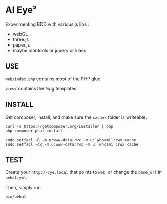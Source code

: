 AI Eye²
=======

Experimenting BDD with various js libs :
  - webGL
  - three.js
  - paper.js
  - maybe mootools or jquery or klass


## USE

`web/index.php` contains most of the PHP glue

`view/` contains the twig templates

## INSTALL

Get composer, install, and make sure the `cache/` folder is writeable.

    curl -s https://getcomposer.org/installer | php
    php composer.phar install

    sudo setfacl -R -m u:www-data:rwx -m u:`whoami`:rwx cache
    sudo setfacl -dR -m u:www-data:rwx -m u:`whoami`:rwx cache

## TEST

Create your `http://cye.local` that points to `web`, or change the `base_url` in `behat.yml`.

Then, simply run

    bin/behat